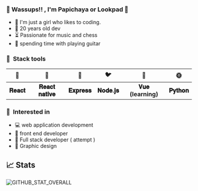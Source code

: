 ### 🦋 Wassups!! , I'm Papichaya or Lookpad 🦋

- 🌷  I'm just a girl who likes to coding.
- 🌙  20 years old dev 
- ⏳  Passionate for music and chess
- 🎸  spending time with playing guitar

### 💎&nbsp; Stack tools 
| 💐 |  🌸 | 🐉 | 🐦 | 🌊 | 🌞 |
|:-----:|:-----:|:-----:|:-----:|:-----:|:-----:|
| <b>𝐑𝐞𝐚𝐜𝐭</b> | <b>𝐑𝐞𝐚𝐜𝐭 𝐧𝐚𝐭𝐢𝐯𝐞</b> | <b>𝐄𝐱𝐩𝐫𝐞𝐬𝐬</b> | <b>𝐍𝐨𝐝𝐞.𝐣𝐬</b> | <b>𝐕𝐮𝐞 (learning)</b>  | <b>𝐏𝐲𝐭𝐡𝐨𝐧</b> | 

### 🌹&nbsp; Interested in
- 💻 web application development
- 🔗 front end developer 
- 🌻 Full stack developer ( attempt )
- 🎨 Graphic design

## 📈 Stats
 ![GITHUB_STAT_OVERALL](https://github-readme-stats.vercel.app/api?username=papichaya-dev&show_icons=true&theme=ayu-mirage&count_private=true&include_all_commits=true&hide_title=false&line_height=21)
